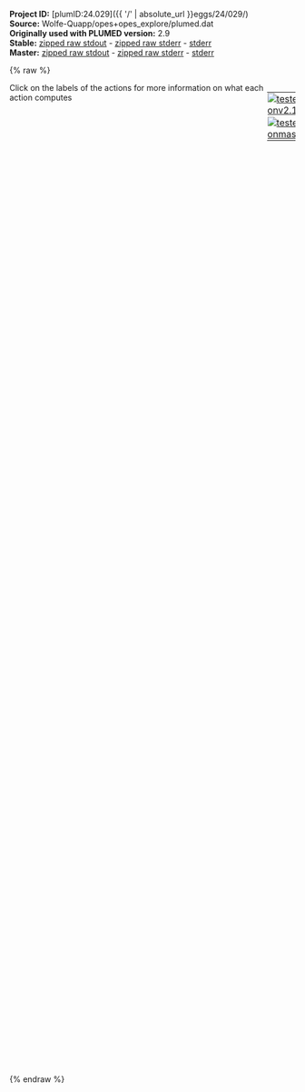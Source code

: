 **Project ID:** [plumID:24.029]({{ '/' | absolute_url }}eggs/24/029/)  
**Source:** Wolfe-Quapp/opes+opes_explore/plumed.dat  
**Originally used with PLUMED version:** 2.9  
**Stable:** [zipped raw stdout](plumed.dat.plumed.stdout.txt.zip) - [zipped raw stderr](plumed.dat.plumed.stderr.txt.zip) - [stderr](plumed.dat.plumed.stderr)  
**Master:** [zipped raw stdout](plumed.dat.plumed_master.stdout.txt.zip) - [zipped raw stderr](plumed.dat.plumed_master.stderr.txt.zip) - [stderr](plumed.dat.plumed_master.stderr)  

{% raw %}
<div style="width: 100%; float:left">
<div style="width: 90%; float:left" id="value_details_data/Wolfe-Quapp/opes+opes_explore/plumed.dat"> Click on the labels of the actions for more information on what each action computes </div>
<div style="width: 10%; float:left"><table><tr><td style="padding:1px"><a href="plumed.dat.plumed.stderr"><img src="https://img.shields.io/badge/v2.10-passing-green.svg" alt="tested onv2.10" /></a></td></tr><tr><td style="padding:1px"><a href="plumed.dat.plumed_master.stderr"><img src="https://img.shields.io/badge/master-passing-green.svg" alt="tested onmaster" /></a></td></tr></table></div></div>
<pre style="width=97%;">
<span class="plumedtooltip" style="color:blue"># vim:ft=plumed<span class="right">Enables syntax highlighting for PLUMED files in vim. See <a href="https://www.plumed.org/doc-master/user-doc/html/_vim_syntax.html">here for more details. </a><i></i></span></span>
<span class="plumedtooltip" style="color:green">UNITS<span class="right">This command sets the internal units for the code. <a href="https://www.plumed.org/doc-master/user-doc/html/_u_n_i_t_s.html" style="color:green">More details</a><i></i></span></span> <span class="plumedtooltip">NATURAL<span class="right"> use natural units<i></i></span></span>
<br/><span style="display:none;" id="data/Wolfe-Quapp/opes+opes_explore/plumed.dat">The UNITS action with label <b></b> calculates something</span><b name="data/Wolfe-Quapp/opes+opes_explore/plumed.datp" onclick='showPath("data/Wolfe-Quapp/opes+opes_explore/plumed.dat","data/Wolfe-Quapp/opes+opes_explore/plumed.datp","data/Wolfe-Quapp/opes+opes_explore/plumed.datp","black")'>p</b><span style="display:none;" id="data/Wolfe-Quapp/opes+opes_explore/plumed.datp">The POSITION action with label <b>p</b> calculates the following quantities:<table  align="center" frame="void" width="95%" cellpadding="5%"><tr><td width="5%"><b> Quantity </b>  </td><td width="5%"><b> Type </b>  </td><td><b> Description </b> </td></tr><tr><td width="5%">p.x</td><td width="5%"><font color="black">scalar</font></td><td>the x-component of the atom position</td></tr><tr><td width="5%">p.y</td><td width="5%"><font color="black">scalar</font></td><td>the y-component of the atom position</td></tr><tr><td width="5%">p.z</td><td width="5%"><font color="black">scalar</font></td><td>the z-component of the atom position</td></tr></table></span>: <span class="plumedtooltip" style="color:green">POSITION<span class="right">Calculate the components of the position of an atom. <a href="https://www.plumed.org/doc-master/user-doc/html/_p_o_s_i_t_i_o_n.html" style="color:green">More details</a><i></i></span></span> <span class="plumedtooltip">ATOM<span class="right">the atom number<i></i></span></span>=1

<b name="data/Wolfe-Quapp/opes+opes_explore/plumed.datdoubleWell" onclick='showPath("data/Wolfe-Quapp/opes+opes_explore/plumed.dat","data/Wolfe-Quapp/opes+opes_explore/plumed.datdoubleWell","data/Wolfe-Quapp/opes+opes_explore/plumed.datdoubleWell","black")'>doubleWell</b><span style="display:none;" id="data/Wolfe-Quapp/opes+opes_explore/plumed.datdoubleWell">The CUSTOM action with label <b>doubleWell</b> calculates the following quantities:<table  align="center" frame="void" width="95%" cellpadding="5%"><tr><td width="5%"><b> Quantity </b>  </td><td width="5%"><b> Type </b>  </td><td><b> Description </b> </td></tr><tr><td width="5%">doubleWell</td><td width="5%"><font color="black">scalar</font></td><td>an arbitrary function</td></tr></table></span>: <span class="plumedtooltip" style="color:green">CUSTOM<span class="right">Calculate a combination of variables using a custom expression. <a href="https://www.plumed.org/doc-master/user-doc/html/_c_u_s_t_o_m.html" style="color:green">More details</a><i></i></span></span> <span class="plumedtooltip">ARG<span class="right">the values input to this function<i></i></span></span>=<b name="data/Wolfe-Quapp/opes+opes_explore/plumed.datp">p.x</b>,<b name="data/Wolfe-Quapp/opes+opes_explore/plumed.datp">p.y</b> <span class="plumedtooltip">PERIODIC<span class="right">if the output of your function is periodic then you should specify the periodicity of the function<i></i></span></span>=NO ...
  <span class="plumedtooltip">FUNC<span class="right">the function you wish to evaluate<i></i></span></span>=2*(x^4+y^4-2*x^2-4*y^2+2*x*y+0.8*x+0.1*y+9.28)
...
<b name="data/Wolfe-Quapp/opes+opes_explore/plumed.datpotential" onclick='showPath("data/Wolfe-Quapp/opes+opes_explore/plumed.dat","data/Wolfe-Quapp/opes+opes_explore/plumed.datpotential","data/Wolfe-Quapp/opes+opes_explore/plumed.datpotential","black")'>potential</b><span style="display:none;" id="data/Wolfe-Quapp/opes+opes_explore/plumed.datpotential">The BIASVALUE action with label <b>potential</b> calculates the following quantities:<table  align="center" frame="void" width="95%" cellpadding="5%"><tr><td width="5%"><b> Quantity </b>  </td><td width="5%"><b> Type </b>  </td><td><b> Description </b> </td></tr><tr><td width="5%">potential.bias</td><td width="5%"><font color="black">scalar</font></td><td>the instantaneous value of the bias potential</td></tr><tr><td width="5%">potential.doubleWell_bias</td><td width="5%"><font color="black">scalar</font></td><td>one or multiple instances of this quantity can be referenced elsewhere in the input file. these quantities will named with  the arguments of the bias followed by the character string _bias. These quantities tell the user how much the bias is due to each of the colvars. This particular component measures this quantity for the input CV named doubleWell</td></tr></table></span>: <span class="plumedtooltip" style="color:green">BIASVALUE<span class="right">Takes the value of one variable and use it as a bias <a href="https://www.plumed.org/doc-master/user-doc/html/_b_i_a_s_v_a_l_u_e.html" style="color:green">More details</a><i></i></span></span> <span class="plumedtooltip">ARG<span class="right">the labels of the scalar/vector arguments whose values will be used as a bias on the system<i></i></span></span>=<b name="data/Wolfe-Quapp/opes+opes_explore/plumed.datdoubleWell">doubleWell</b>

 
<span id="data/Wolfe-Quapp/opes+opes_explore/plumed.datdefopes_short"><b name="data/Wolfe-Quapp/opes+opes_explore/plumed.datopes" onclick='showPath("data/Wolfe-Quapp/opes+opes_explore/plumed.dat","data/Wolfe-Quapp/opes+opes_explore/plumed.datopes","data/Wolfe-Quapp/opes+opes_explore/plumed.datopes","black")'>opes</b><span style="display:none;" id="data/Wolfe-Quapp/opes+opes_explore/plumed.datopes">The OPES_METAD action with label <b>opes</b> calculates the following quantities:<table  align="center" frame="void" width="95%" cellpadding="5%"><tr><td width="5%"><b> Quantity </b>  </td><td width="5%"><b> Type </b>  </td><td><b> Description </b> </td></tr><tr><td width="5%">opes.bias</td><td width="5%"><font color="black">scalar</font></td><td>the instantaneous value of the bias potential</td></tr><tr><td width="5%">opes.rct</td><td width="5%"><font color="black">scalar</font></td><td>estimate of c(t). log(exp(beta V)/beta, should become flat as the simulation converges. Do NOT use for reweighting</td></tr><tr><td width="5%">opes.zed</td><td width="5%"><font color="black">scalar</font></td><td>estimate of Z_n. should become flat once no new CV-space region is explored</td></tr><tr><td width="5%">opes.neff</td><td width="5%"><font color="black">scalar</font></td><td>effective sample size</td></tr><tr><td width="5%">opes.nker</td><td width="5%"><font color="black">scalar</font></td><td>total number of compressed kernels used to represent the bias</td></tr></table></span>: <span class="plumedtooltip" style="color:green">OPES_METAD<span class="right">On-the-fly probability enhanced sampling with metadynamics-like target distribution. This action has <a class="toggler" href='javascript:;' onclick='toggleDisplay("data/Wolfe-Quapp/opes+opes_explore/plumed.datdefopes");'>hidden defaults</a>. <a href="https://www.plumed.org/doc-master/user-doc/html/_o_p_e_s__m_e_t_a_d.html">More details</a><i></i></span></span> ...
  <span class="plumedtooltip">ARG<span class="right">the labels of the scalars on which the bias will act<i></i></span></span>=<b name="data/Wolfe-Quapp/opes+opes_explore/plumed.datp">p.x</b>
  <span class="plumedtooltip">PACE<span class="right">the frequency for kernel deposition<i></i></span></span>=100
  <span class="plumedtooltip">BARRIER<span class="right">the free energy barrier to be overcome<i></i></span></span>=20
  <span class="plumedtooltip">FILE<span class="right"> a file in which the list of all deposited kernels is stored<i></i></span></span>=Kernels.data
  <span class="plumedtooltip">STATE_RFILE<span class="right">read from this file the compressed kernels and all the info needed to RESTART the simulation<i></i></span></span>=compressed.Kernels
  <span class="plumedtooltip">STATE_WFILE<span class="right">write to this file the compressed kernels and all the info needed to RESTART the simulation<i></i></span></span>=compressed.Kernels
  <span class="plumedtooltip">STATE_WSTRIDE<span class="right">number of MD steps between writing the STATE_WFILE<i></i></span></span>=5000
...
</span><span id="data/Wolfe-Quapp/opes+opes_explore/plumed.datdefopes_long" style="display:none;"><b name="data/Wolfe-Quapp/opes+opes_explore/plumed.datopes" onclick='showPath("data/Wolfe-Quapp/opes+opes_explore/plumed.dat","data/Wolfe-Quapp/opes+opes_explore/plumed.datopes","data/Wolfe-Quapp/opes+opes_explore/plumed.datopes","black")'>opes</b>: <span class="plumedtooltip" style="color:green">OPES_METAD<span class="right">On-the-fly probability enhanced sampling with metadynamics-like target distribution. This action uses the <a class="toggler" href='javascript:;' onclick='toggleDisplay("data/Wolfe-Quapp/opes+opes_explore/plumed.datdefopes");'>defaults shown here</a>. <a href="https://www.plumed.org/doc-master/user-doc/html/_o_p_e_s__m_e_t_a_d.html">More details</a><i></i></span></span> ...
  <span class="plumedtooltip">ARG<span class="right">the labels of the scalars on which the bias will act<i></i></span></span>=<b name="data/Wolfe-Quapp/opes+opes_explore/plumed.datp">p.x</b>
  <span class="plumedtooltip">PACE<span class="right">the frequency for kernel deposition<i></i></span></span>=100
  <span class="plumedtooltip">BARRIER<span class="right">the free energy barrier to be overcome<i></i></span></span>=20
  <span class="plumedtooltip">FILE<span class="right"> a file in which the list of all deposited kernels is stored<i></i></span></span>=Kernels.data
  <span class="plumedtooltip">STATE_RFILE<span class="right">read from this file the compressed kernels and all the info needed to RESTART the simulation<i></i></span></span>=compressed.Kernels
  <span class="plumedtooltip">STATE_WFILE<span class="right">write to this file the compressed kernels and all the info needed to RESTART the simulation<i></i></span></span>=compressed.Kernels
  <span class="plumedtooltip">STATE_WSTRIDE<span class="right">number of MD steps between writing the STATE_WFILE<i></i></span></span>=5000
 <span class="plumedtooltip">TEMP<span class="right"> temperature<i></i></span></span>=-1 <span class="plumedtooltip">SIGMA<span class="right"> the initial widths of the kernels<i></i></span></span>=ADAPTIVE <span class="plumedtooltip">COMPRESSION_THRESHOLD<span class="right"> merge kernels if closer than this threshold, in units of sigma<i></i></span></span>=1
...
</span><br/><span id="data/Wolfe-Quapp/opes+opes_explore/plumed.datdefopesE_short"><b name="data/Wolfe-Quapp/opes+opes_explore/plumed.datopesE" onclick='showPath("data/Wolfe-Quapp/opes+opes_explore/plumed.dat","data/Wolfe-Quapp/opes+opes_explore/plumed.datopesE","data/Wolfe-Quapp/opes+opes_explore/plumed.datopesE","black")'>opesE</b><span style="display:none;" id="data/Wolfe-Quapp/opes+opes_explore/plumed.datopesE">The OPES_METAD_EXPLORE action with label <b>opesE</b> calculates the following quantities:<table  align="center" frame="void" width="95%" cellpadding="5%"><tr><td width="5%"><b> Quantity </b>  </td><td width="5%"><b> Type </b>  </td><td><b> Description </b> </td></tr><tr><td width="5%">opesE.bias</td><td width="5%"><font color="black">scalar</font></td><td>the instantaneous value of the bias potential</td></tr><tr><td width="5%">opesE.rct</td><td width="5%"><font color="black">scalar</font></td><td>estimate of c(t). log(exp(beta V)/beta, should become flat as the simulation converges. Do NOT use for reweighting</td></tr><tr><td width="5%">opesE.zed</td><td width="5%"><font color="black">scalar</font></td><td>estimate of Z_n. should become flat once no new CV-space region is explored</td></tr><tr><td width="5%">opesE.neff</td><td width="5%"><font color="black">scalar</font></td><td>effective sample size</td></tr><tr><td width="5%">opesE.nker</td><td width="5%"><font color="black">scalar</font></td><td>total number of compressed kernels used to represent the bias</td></tr></table></span>: <span class="plumedtooltip" style="color:green">OPES_METAD_EXPLORE<span class="right">On-the-fly probability enhanced sampling with well-tempered target distribution in exploreation mode. This action has <a class="toggler" href='javascript:;' onclick='toggleDisplay("data/Wolfe-Quapp/opes+opes_explore/plumed.datdefopesE");'>hidden defaults</a>. <a href="https://www.plumed.org/doc-master/user-doc/html/_o_p_e_s__m_e_t_a_d__e_x_p_l_o_r_e.html">More details</a><i></i></span></span> ...
  <span class="plumedtooltip">ARG<span class="right">the labels of the scalars on which the bias will act<i></i></span></span>=<b name="data/Wolfe-Quapp/opes+opes_explore/plumed.datp">p.x</b>
  <span class="plumedtooltip">PACE<span class="right">the frequency for kernel deposition<i></i></span></span>=100
  <span class="plumedtooltip">BARRIER<span class="right">the free energy barrier to be overcome<i></i></span></span>=10
  <span class="plumedtooltip">FILE<span class="right"> a file in which the list of all deposited kernels is stored<i></i></span></span>=KernelsE.data
  <span class="plumedtooltip">STATE_RFILE<span class="right">read from this file the compressed kernels and all the info needed to RESTART the simulation<i></i></span></span>=compressed.KernelsE
  <span class="plumedtooltip">STATE_WFILE<span class="right">write to this file the compressed kernels and all the info needed to RESTART the simulation<i></i></span></span>=compressed.KernelsE
  <span class="plumedtooltip">STATE_WSTRIDE<span class="right">number of MD steps between writing the STATE_WFILE<i></i></span></span>=5000
...
</span><span id="data/Wolfe-Quapp/opes+opes_explore/plumed.datdefopesE_long" style="display:none;"><b name="data/Wolfe-Quapp/opes+opes_explore/plumed.datopesE" onclick='showPath("data/Wolfe-Quapp/opes+opes_explore/plumed.dat","data/Wolfe-Quapp/opes+opes_explore/plumed.datopesE","data/Wolfe-Quapp/opes+opes_explore/plumed.datopesE","black")'>opesE</b>: <span class="plumedtooltip" style="color:green">OPES_METAD_EXPLORE<span class="right">On-the-fly probability enhanced sampling with well-tempered target distribution in exploreation mode. This action uses the <a class="toggler" href='javascript:;' onclick='toggleDisplay("data/Wolfe-Quapp/opes+opes_explore/plumed.datdefopesE");'>defaults shown here</a>. <a href="https://www.plumed.org/doc-master/user-doc/html/_o_p_e_s__m_e_t_a_d__e_x_p_l_o_r_e.html">More details</a><i></i></span></span> ...
  <span class="plumedtooltip">ARG<span class="right">the labels of the scalars on which the bias will act<i></i></span></span>=<b name="data/Wolfe-Quapp/opes+opes_explore/plumed.datp">p.x</b>
  <span class="plumedtooltip">PACE<span class="right">the frequency for kernel deposition<i></i></span></span>=100
  <span class="plumedtooltip">BARRIER<span class="right">the free energy barrier to be overcome<i></i></span></span>=10
  <span class="plumedtooltip">FILE<span class="right"> a file in which the list of all deposited kernels is stored<i></i></span></span>=KernelsE.data
  <span class="plumedtooltip">STATE_RFILE<span class="right">read from this file the compressed kernels and all the info needed to RESTART the simulation<i></i></span></span>=compressed.KernelsE
  <span class="plumedtooltip">STATE_WFILE<span class="right">write to this file the compressed kernels and all the info needed to RESTART the simulation<i></i></span></span>=compressed.KernelsE
  <span class="plumedtooltip">STATE_WSTRIDE<span class="right">number of MD steps between writing the STATE_WFILE<i></i></span></span>=5000
 <span class="plumedtooltip">TEMP<span class="right"> temperature<i></i></span></span>=-1 <span class="plumedtooltip">SIGMA<span class="right"> the initial widths of the kernels, divided by the square root of gamma<i></i></span></span>=ADAPTIVE <span class="plumedtooltip">COMPRESSION_THRESHOLD<span class="right"> merge kernels if closer than this threshold, in units of sigma<i></i></span></span>=1
...
</span><br/><br/><span class="plumedtooltip" style="color:green">PRINT<span class="right">Print quantities to a file. <a href="https://www.plumed.org/doc-master/user-doc/html/_p_r_i_n_t.html" style="color:green">More details</a><i></i></span></span> <span class="plumedtooltip">FMT<span class="right">the format that should be used to output real numbers<i></i></span></span>=%g <span class="plumedtooltip">STRIDE<span class="right"> the frequency with which the quantities of interest should be output<i></i></span></span>=100 <span class="plumedtooltip">FILE<span class="right">the name of the file on which to output these quantities<i></i></span></span>=COLVAR <span class="plumedtooltip">ARG<span class="right">the labels of the values that you would like to print to the file<i></i></span></span>=<b name="data/Wolfe-Quapp/opes+opes_explore/plumed.datp">p.x</b>,<b name="data/Wolfe-Quapp/opes+opes_explore/plumed.datp">p.y</b>,<b name="data/Wolfe-Quapp/opes+opes_explore/plumed.datopes">opes.bias</b>,<b name="data/Wolfe-Quapp/opes+opes_explore/plumed.datopesE">opesE.bias</b>

<span class="plumedtooltip" style="color:green">ENDPLUMED<span class="right">Terminate plumed input. <a href="https://www.plumed.org/doc-master/user-doc/html/_e_n_d_p_l_u_m_e_d.html" style="color:green">More details</a><i></i></span></span><span style="color:blue" class="comment">
</span></pre>
{% endraw %}
